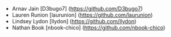 * Arnav Jain [D3bugo7] (https://github.com/D3bugo7)
* Lauren Runion [laurunion] (https://github.com/laurunion)
* Lindsey Lydon [llydon] (https://github.com/llydon)
* Nathan Book [nbook-chico] (https://github.com/nbook-chico)
